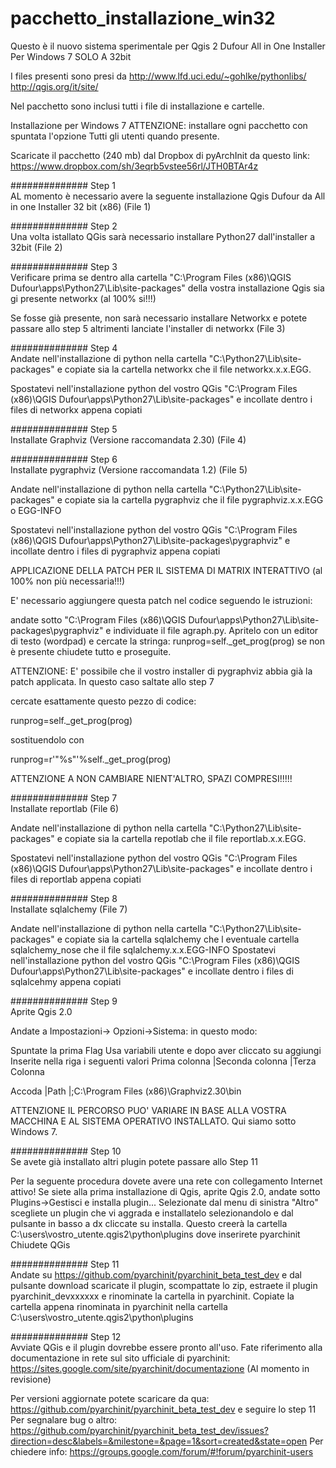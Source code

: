 pacchetto_installazione_win32
=============================
Questo è il nuovo sistema sperimentale per Qgis 2 Dufour All in One Installer Per Windows 7 SOLO A 32bit

I files presenti sono presi da
http://www.lfd.uci.edu/~gohlke/pythonlibs/
http://qgis.org/it/site/

Nel pacchetto sono inclusi tutti i file di installazione e cartelle.

Installazione per Windows 7
ATTENZIONE: installare ogni pacchetto con spuntata l'opzione Tutti gli utenti quando presente.

Scaricate il pacchetto (240 mb) dal Dropbox di pyArchInit da questo link: https://www.dropbox.com/sh/3eqrb5vstee56rl/JTH0BTAr4z


##############   Step 1   
AL momento è  necessario avere la seguente installazione
Qgis Dufour da All in one Installer 32 bit (x86) (File 1)


##############   Step 2   
Una volta istallato QGis sarà necessario installare Python27 dall'installer a 32bit (File 2)

##############   Step 3   
Verificare prima se dentro alla cartella "C:\Program Files (x86)\QGIS Dufour\apps\Python27\Lib\site-packages"  della vostra installazione Qgis sia gi  presente networkx (al 100% si!!!)

Se fosse già presente, non sarà necessario installare Networkx e potete passare allo step 5 altrimenti lanciate  l'installer di networkx (File 3)

##############   Step 4   
Andate nell'installazione di python nella cartella "C:\Python27\Lib\site-packages" e copiate sia la cartella networkx che il file networkx.x.x.EGG.

Spostatevi nell'installazione python del vostro QGis "C:\Program Files (x86)\QGIS Dufour\apps\Python27\Lib\site-packages" e incollate dentro i files di networkx appena copiati

##############   Step 5   
Installate Graphviz (Versione raccomandata  2.30) (File 4)


##############   Step 6   
Installate pygraphviz (Versione raccomandata 1.2) (File 5)

Andate nell'installazione di python nella cartella "C:\Python27\Lib\site-packages\" e copiate sia la cartella  pygraphviz che il file pygraphviz.x.x.EGG o EGG-INFO

Spostatevi nell'installazione python del vostro QGis "C:\Program Files (x86)\QGIS Dufour\apps\Python27\Lib\site-packages\pygraphviz\" e incollate dentro i files di pygraphviz appena copiati

APPLICAZIONE DELLA PATCH PER IL SISTEMA DI MATRIX INTERATTIVO (al 100% non più necessaria!!!)

E' necessario aggiungere questa patch nel codice seguendo le istruzioni:

andate sotto
 "C:\Program Files (x86)\QGIS Dufour\apps\Python27\Lib\site-packages\pygraphviz\" e individuate il file agraph.py. Apritelo con un editor di testo (wordpad) e cercate la stringa: runprog=self._get_prog(prog) se non è presente chiudete tutto e proseguite.
 
ATTENZIONE: E' possibile che il vostro installer di pygraphviz abbia già la patch applicata.
In questo caso saltate allo step 7

cercate esattamente questo pezzo di codice:

runprog=self._get_prog(prog) 

sostituendolo con

runprog=r'"%s"'%self._get_prog(prog)

ATTENZIONE A NON CAMBIARE NIENT'ALTRO, SPAZI COMPRESI!!!!!

##############   Step 7   
Installate reportlab (File 6)

Andate nell'installazione di python nella cartella "C:\Python27\Lib\site-packages" e copiate sia la cartella 
repotlab che il file reportlab.x.x.EGG.

Spostatevi nell'installazione python del vostro QGis "C:\Program Files (x86)\QGIS Dufour\apps\Python27\Lib\site-packages" e incollate dentro i files di reportlab appena copiati

##############   Step 8   
Installate sqlalchemy (File 7)

Andate nell'installazione di python nella cartella "C:\Python27\Lib\site-packages" e copiate sia la cartella sqlalchemy che l eventuale cartella sqlalchemy_nose che il file sqlalchemy.x.x.EGG-INFO
Spostatevi nell'installazione python del vostro QGis "C:\Program Files (x86)\QGIS Dufour\apps\Python27\Lib\site-packages" e incollate dentro i files di sqlalcehmy appena copiati

##############   Step 9   
Aprite Qgis 2.0

Andate a Impostazioni-> Opzioni->Sistema:
in questo modo:

Spuntate la prima Flag Usa variabili utente
e dopo aver cliccato su aggiungi
Inserite nella riga i seguenti valori
Prima colonna  |Seconda colonna  |Terza Colonna

Accoda         |Path             |;C:\Program Files (x86)\Graphviz2.30\bin

ATTENZIONE IL PERCORSO PUO' VARIARE IN BASE ALLA VOSTRA MACCHINA E AL SISTEMA OPERATIVO INSTALLATO. Qui siamo sotto Windows 7.

##############   Step 10  
Se avete già  installato altri plugin potete passare allo Step 11

Per la seguente procedura dovete avere una rete con collegamento Internet attivo!
Se siete alla prima installazione di Qgis, aprite Qgis 2.0, andate sotto Plugins->Gestisci e installa plugin...
Selezionate dal menu di sinistra "Altro" scegliete un plugin che vi aggrada e installatelo selezionandolo e dal pulsante in basso a dx 
cliccate su installa.
Questo creerà  la cartella C:\users\vostro_utente\.qgis2\python\plugins dove inserirete pyarchinit
Chiudete QGis



##############   Step 11   
Andate su https://github.com/pyarchinit/pyarchinit_beta_test_dev e dal pulsante download scaricate il plugin, scompattate lo zip, estraete il plugin pyarchinit_devxxxxxx e rinominate la cartella in pyarchinit.
Copiate la cartella appena rinominata in pyarchinit nella cartella C:\users\vostro_utente\.qgis2\python\plugins 



##############   Step 12   
Avviate QGis e il plugin dovrebbe essere pronto all'uso. Fate riferimento alla documentazione in rete sul sito ufficiale di pyarchinit:
https://sites.google.com/site/pyarchinit/documentazione (Al momento in revisione)

Per versioni aggiornate potete scaricare da qua: https://github.com/pyarchinit/pyarchinit_beta_test_dev e seguire lo step 11
Per segnalare bug o altro: https://github.com/pyarchinit/pyarchinit_beta_test_dev/issues?direction=desc&labels=&milestone=&page=1&sort=created&state=open
Per chiedere info: https://groups.google.com/forum/#!forum/pyarchinit-users
